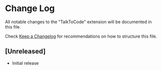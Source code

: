 # Change Log

All notable changes to the "TalkToCode" extension will be documented in this file.

Check [Keep a Changelog](http://keepachangelog.com/) for recommendations on how to structure this file.

## [Unreleased]

- Initial release